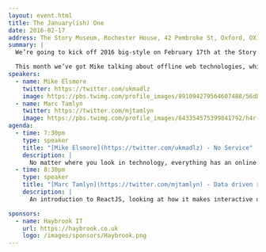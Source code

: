 ```yaml
---
layout: event.html
title: The January(ish) One
date: 2016-02-17
address: The Story Museum, Rochester House, 42 Pembroke St, Oxford, OX11BP
summary: |
  We’re going to kick off 2016 big-style on February 17th at the Story Museum. There will be talks, drinks, people, and tonnes of fun.

  This month we’ve got Mike talking about offline web technologies, which is going to be pretty cool. And we’ve also got a community/collaborative/helpful/ supportive/lovely/nice/great show and tell session where we can share what we’ve been working on (or, what someone else has been working on, and you think is great).
speakers:
  - name: Mike Elsmore
    twitter: https://twitter.com/ukmadlz
    image: https://pbs.twimg.com/profile_images/891094279564607488/56dDc7Vq_400x400.jpg
  - name: Marc Tamlyn
    twitter: https://twitter.com/mjtamlyn
    image: https://pbs.twimg.com/profile_images/643354575399841792/h4r-cRvn_400x400.jpg
agenda:
  - time: 7:30pm
    type: speaker
    title: "[Mike Elsmore](https://twitter.com/ukmadlz) - No Service"
    description: |
      No matter where you look in technology, everything has an online component. But with the advancement of web technologies and mobile apps, offline is becoming a key characteristic. This talk covers what's necessary to make a WebApp offline, and some nifty stuff to help along the way.
  - time: 8:30pm
    type: speaker
    title: "[Marc Tamlyn](https://twitter.com/mjtamlyn) - Data driven rendering"
    description: |
      An introduction to ReactJS, looking at how it makes interactive data driven websites easy, without taking over.

sponsors:
  - name: Haybrook IT
    url: https://haybrook.co.uk
    logo: /images/sponsors/Haybrook.png
---
```

